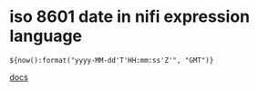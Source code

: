 # iso 8601 date in nifi expression language

~~~
${now():format("yyyy-MM-dd'T'HH:mm:ss'Z'", "GMT")}
~~~

[docs](https://nifi.apache.org/docs/nifi-docs/html/expression-language-guide.html#format)
